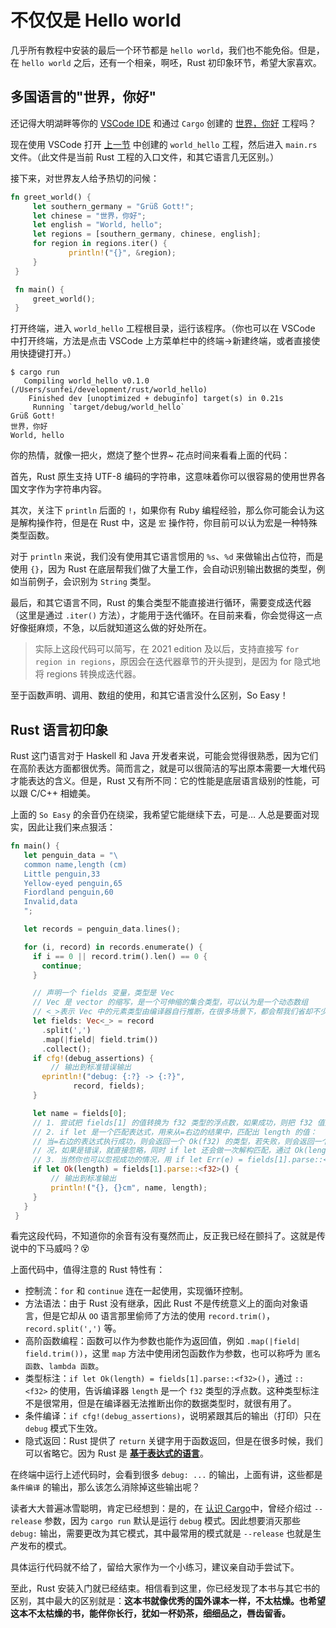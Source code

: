 # 不仅仅是 Hello world

几乎所有教程中安装的最后一个环节都是 `hello world`，我们也不能免俗。但是，在 `hello world` 之后，还有一个相亲，啊呸，Rust 初印象环节，希望大家喜欢。

## 多国语言的"世界，你好"

还记得大明湖畔等你的 [VSCode IDE](./editor.md) 和通过 `Cargo` 创建的 [世界，你好](./cargo.md) 工程吗？

现在使用 VSCode 打开 [上一节](./cargo.md) 中创建的 `world_hello` 工程，然后进入 `main.rs` 文件。（此文件是当前 Rust 工程的入口文件，和其它语言几无区别。）

接下来，对世界友人给予热切的问候：

```rust
fn greet_world() {
     let southern_germany = "Grüß Gott!";
     let chinese = "世界，你好";
     let english = "World, hello";
     let regions = [southern_germany, chinese, english];
     for region in regions.iter() {
             println!("{}", &region);
     }
 }

 fn main() {
     greet_world();
 }
```

打开终端，进入 `world_hello` 工程根目录，运行该程序。（你也可以在 VSCode 中打开终端，方法是点击 VSCode 上方菜单栏中的终端->新建终端，或者直接使用快捷键打开。）

```console
$ cargo run
   Compiling world_hello v0.1.0 (/Users/sunfei/development/rust/world_hello)
    Finished dev [unoptimized + debuginfo] target(s) in 0.21s
     Running `target/debug/world_hello`
Grüß Gott!
世界，你好
World, hello
```

你的热情，就像一把火，燃烧了整个世界~ 花点时间来看看上面的代码：

首先，Rust 原生支持 UTF-8 编码的字符串，这意味着你可以很容易的使用世界各国文字作为字符串内容。

其次，关注下 `println` 后面的 `!`，如果你有 Ruby 编程经验，那么你可能会认为这是解构操作符，但是在 Rust 中，这是 `宏` 操作符，你目前可以认为宏是一种特殊类型函数。

对于 `println` 来说，我们没有使用其它语言惯用的 `%s`、`%d` 来做输出占位符，而是使用 `{}`，因为 Rust 在底层帮我们做了大量工作，会自动识别输出数据的类型，例如当前例子，会识别为 `String` 类型。

最后，和其它语言不同，Rust 的集合类型不能直接进行循环，需要变成迭代器（这里是通过 `.iter()` 方法），才能用于迭代循环。在目前来看，你会觉得这一点好像挺麻烦，不急，以后就知道这么做的好处所在。

> 实际上这段代码可以简写，在 2021 edition 及以后，支持直接写 `for region in regions`，原因会在迭代器章节的开头提到，是因为 for 隐式地将 regions 转换成迭代器。

至于函数声明、调用、数组的使用，和其它语言没什么区别，So Easy！

## Rust 语言初印象

Rust 这门语言对于 Haskell 和 Java 开发者来说，可能会觉得很熟悉，因为它们在高阶表达方面都很优秀。简而言之，就是可以很简洁的写出原本需要一大堆代码才能表达的含义。但是，Rust 又有所不同：它的性能是底层语言级别的性能，可以跟 C/C++ 相媲美。

上面的 `So Easy` 的余音仍在绕梁，我希望它能继续下去，可是… 人总是要面对现实，因此让我们来点狠活：

```rust
fn main() {
   let penguin_data = "\
   common name,length (cm)
   Little penguin,33
   Yellow-eyed penguin,65
   Fiordland penguin,60
   Invalid,data
   ";

   let records = penguin_data.lines();

   for (i, record) in records.enumerate() {
     if i == 0 || record.trim().len() == 0 {
       continue;
     }

     // 声明一个 fields 变量，类型是 Vec
     // Vec 是 vector 的缩写，是一个可伸缩的集合类型，可以认为是一个动态数组
     // <_>表示 Vec 中的元素类型由编译器自行推断，在很多场景下，都会帮我们省却不少功夫
     let fields: Vec<_> = record
       .split(',')
       .map(|field| field.trim())
       .collect();
     if cfg!(debug_assertions) {
         // 输出到标准错误输出
       eprintln!("debug: {:?} -> {:?}",
              record, fields);
     }

     let name = fields[0];
     // 1. 尝试把 fields[1] 的值转换为 f32 类型的浮点数，如果成功，则把 f32 值赋给 length 变量
     // 2. if let 是一个匹配表达式，用来从=右边的结果中，匹配出 length 的值：
     // 当=右边的表达式执行成功，则会返回一个 Ok(f32) 的类型，若失败，则会返回一个 Err(e) 类型，if let 的作用就是仅匹配 Ok 也就是成功的情
     // 况，如果是错误，就直接忽略，同时 if let 还会做一次解构匹配，通过 Ok(length) 去匹配右边的 Ok(f32)，最终把相应的 f32 值赋给 length
     // 3. 当然你也可以忽视成功的情况，用 if let Err(e) = fields[1].parse::<f32>() {...}匹配出错误，然后打印出来，但是没啥卵用
     if let Ok(length) = fields[1].parse::<f32>() {
         // 输出到标准输出
         println!("{}, {}cm", name, length);
     }
   }
 }
```

看完这段代码，不知道你的余音有没有戛然而止，反正我已经在颤抖了。这就是传说中的下马威吗？😵

上面代码中，值得注意的 Rust 特性有：

- 控制流：`for` 和 `continue` 连在一起使用，实现循环控制。
- 方法语法：由于 Rust 没有继承，因此 Rust 不是传统意义上的面向对象语言，但是它却从 `OO` 语言那里偷师了方法的使用 `record.trim()`，`record.split(',')` 等。
- 高阶函数编程：函数可以作为参数也能作为返回值，例如 `.map(|field| field.trim())`，这里 `map` 方法中使用闭包函数作为参数，也可以称呼为 `匿名函数`、`lambda 函数`。
- 类型标注：`if let Ok(length) = fields[1].parse::<f32>()`，通过 `::<f32>` 的使用，告诉编译器 `length` 是一个 `f32` 类型的浮点数。这种类型标注不是很常用，但是在编译器无法推断出你的数据类型时，就很有用了。
- 条件编译：`if cfg!(debug_assertions)`，说明紧跟其后的输出（打印）只在 `debug` 模式下生效。
- 隐式返回：Rust 提供了 `return` 关键字用于函数返回，但是在很多时候，我们可以省略它。因为 Rust 是 [**基于表达式的语言**](../basic/base-type/statement-expression.md)。

在终端中运行上述代码时，会看到很多 `debug: ...` 的输出，上面有讲，这些都是 `条件编译` 的输出，那么该怎么消除掉这些输出呢？

读者大大普遍冰雪聪明，肯定已经想到：是的，在 [认识 Cargo](./cargo.md#手动编译和运行项目)中，曾经介绍过 `--release` 参数，因为 `cargo run` 默认是运行 `debug` 模式。因此想要消灭那些 `debug:` 输出，需要更改为其它模式，其中最常用的模式就是 `--release` 也就是生产发布的模式。

具体运行代码就不给了，留给大家作为一个小练习，建议亲自动手尝试下。

至此，Rust 安装入门就已经结束。相信看到这里，你已经发现了本书与其它书的区别，其中最大的区别就是：**这本书就像优秀的国外课本一样，不太枯燥。也希望这本不太枯燥的书，能伴你长行，犹如一杯奶茶，细细品之，唇齿留香。**
